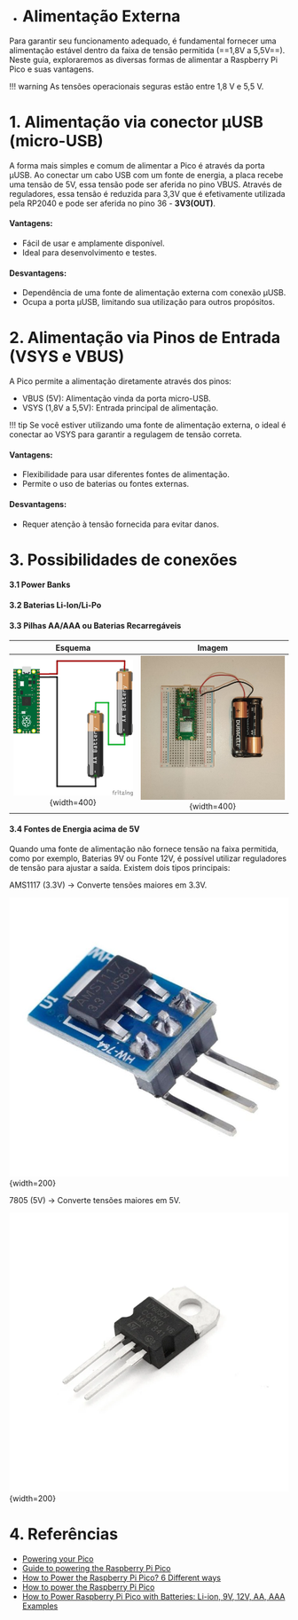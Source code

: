 - # Alimentação Externa

Para garantir seu funcionamento adequado, é fundamental fornecer uma alimentação estável dentro da faixa de tensão permitida (==1,8V a 5,5V==). Neste guia, exploraremos as diversas formas de alimentar a Raspberry Pi Pico e suas vantagens.

!!! warning
	As tensões operacionais seguras estão entre 1,8 V e 5,5 V.

# 1. Alimentação via conector µUSB (micro-USB)

A forma mais simples e comum de alimentar a Pico é através da porta µUSB. Ao conectar um cabo USB com um fonte de energia, a placa recebe uma tensão de 5V, essa tensão pode ser aferida no pino VBUS. Através de reguladores, essa tensão é reduzida para 3,3V que é efetivamente utilizada pela RP2040 e pode ser aferida no pino 36 - **3V3(OUT)**.

#### Vantagens:

- Fácil de usar e amplamente disponível.
- Ideal para desenvolvimento e testes.

#### Desvantagens:

- Dependência de uma fonte de alimentação externa com conexão µUSB.
- Ocupa a porta µUSB, limitando sua utilização para outros propósitos.


# 2. Alimentação via Pinos de Entrada (VSYS e VBUS)
A Pico permite a alimentação diretamente através dos pinos:

- VBUS (5V): Alimentação vinda da porta micro-USB.
- VSYS (1,8V a 5,5V): Entrada principal de alimentação.

!!! tip
	Se você estiver utilizando uma fonte de alimentação externa, o ideal é conectar ao VSYS para garantir a regulagem de tensão correta.

#### Vantagens:

- Flexibilidade para usar diferentes fontes de alimentação.
- Permite o uso de baterias ou fontes externas.

#### Desvantagens:

- Requer atenção à tensão fornecida para evitar danos.

# 3. Possibilidades de conexões

#### 3.1 Power Banks

#### 3.2 Baterias Li-Ion/Li-Po

#### 3.3 Pilhas AA/AAA ou Baterias Recarregáveis

Esquema             |  Imagem
:-------------------------:|:-------------------------:
![](imgs/alimentacao_externa/PICO_PILHA_AA.jpg){width=400}  |  ![](imgs/alimentacao_externa/Foto_PILHAS_AA.jpeg){width=400}

#### 3.4 Fontes de Energia acima de 5V

Quando uma fonte de alimentação não fornece tensão na faixa permitida, como por exemplo, Baterias 9V ou Fonte 12V, é possível utilizar reguladores de tensão para ajustar a saída. Existem dois tipos principais:

AMS1117 (3.3V) → Converte tensões maiores em 3.3V.

![](imgs/alimentacao_externa/asm1117_3v3.jpg){width=200}

7805 (5V) → Converte tensões maiores em 5V.

![](imgs/alimentacao_externa/7805_5v.jpg){width=200}

# 4. Referências

- [Powering your Pico](https://projects.raspberrypi.org/en/projects/introduction-to-the-pico/12)
- [Guide to powering the Raspberry Pi Pico](https://www.penguintutor.com/electronics/pico-power)
- [How to Power the Raspberry Pi Pico? 6 Different ways](https://randomnerdtutorials.com/power-raspberry-pi-pico-6-different-ways/)
- [How to power the Raspberry Pi Pico](https://lab.arts.ac.uk/books/raspberry-pi/page/how-to-power-the-raspberry-pi-pico)
- [How to Power Raspberry Pi Pico with Batteries: Li-ion, 9V, 12V, AA, AAA Examples](https://electrocredible.com/power-raspberry-pi-pico-with-batteries/)
